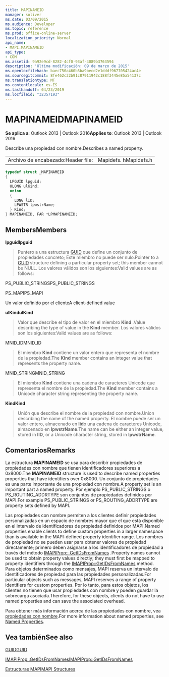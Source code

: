 ```yaml
---
title: MAPINAMEID
manager: soliver
ms.date: 03/09/2015
ms.audience: Developer
ms.topic: reference
ms.prod: office-online-server
localization_priority: Normal
api_name:
- MAPI.MAPINAMEID
api_type:
- COM
ms.assetid: 9a92e9cd-8282-4cf0-93af-4089b3763594
description: 'Última modificación: 09 de marzo de 2015'
ms.openlocfilehash: baec750a460b3ba9becd2e1dddf967705424ac4e
ms.sourcegitcommit: 8fe462c32b91c87911942c188f3445e85a54137c
ms.translationtype: MT
ms.contentlocale: es-ES
ms.lasthandoff: 04/23/2019
ms.locfileid: "32357193"
---
```

# <a name="mapinameid"></a><span data-ttu-id="ef383-103">MAPINAMEID</span><span class="sxs-lookup"><span data-stu-id="ef383-103">MAPINAMEID</span></span>

  
  
<span data-ttu-id="ef383-104">**Se aplica a**: Outlook 2013 | Outlook 2016</span><span class="sxs-lookup"><span data-stu-id="ef383-104">**Applies to**: Outlook 2013 | Outlook 2016</span></span> 
  
<span data-ttu-id="ef383-105">Describe una propiedad con nombre.</span><span class="sxs-lookup"><span data-stu-id="ef383-105">Describes a named property.</span></span> 
  
|||
|:-----|:-----|
|<span data-ttu-id="ef383-106">Archivo de encabezado:</span><span class="sxs-lookup"><span data-stu-id="ef383-106">Header file:</span></span>  <br/> |<span data-ttu-id="ef383-107">Mapidefs. h</span><span class="sxs-lookup"><span data-stu-id="ef383-107">Mapidefs.h</span></span>  <br/> |
   
```cpp
typedef struct _MAPINAMEID
{
  LPGUID lpguid;
  ULONG ulKind;
  union
  {
    LONG lID;
    LPWSTR lpwstrName;
  } Kind;
} MAPINAMEID, FAR *LPMAPINAMEID;

```

## <a name="members"></a><span data-ttu-id="ef383-108">Members</span><span class="sxs-lookup"><span data-stu-id="ef383-108">Members</span></span>

 <span data-ttu-id="ef383-109">**lpguid**</span><span class="sxs-lookup"><span data-stu-id="ef383-109">**lpguid**</span></span>
  
> <span data-ttu-id="ef383-110">Puntero a una estructura [GUID](guid.md) que define un conjunto de propiedades concreto; Este miembro no puede ser nulo.</span><span class="sxs-lookup"><span data-stu-id="ef383-110">Pointer to a [GUID](guid.md) structure defining a particular property set; this member cannot be NULL.</span></span> <span data-ttu-id="ef383-111">Los valores válidos son los siguientes:</span><span class="sxs-lookup"><span data-stu-id="ef383-111">Valid values are as follows:</span></span> 
    
<span data-ttu-id="ef383-112">PS_PUBLIC_STRINGS</span><span class="sxs-lookup"><span data-stu-id="ef383-112">PS_PUBLIC_STRINGS</span></span>
  
> 
    
<span data-ttu-id="ef383-113">PS_MAPI</span><span class="sxs-lookup"><span data-stu-id="ef383-113">PS_MAPI</span></span>
  
> 
    
<span data-ttu-id="ef383-114">Un valor definido por el cliente</span><span class="sxs-lookup"><span data-stu-id="ef383-114">A client-defined value</span></span>
  
> 
    
 <span data-ttu-id="ef383-115">**ulKind**</span><span class="sxs-lookup"><span data-stu-id="ef383-115">**ulKind**</span></span>
  
> <span data-ttu-id="ef383-116">Valor que describe el tipo de valor en el miembro **Kind** .</span><span class="sxs-lookup"><span data-stu-id="ef383-116">Value describing the type of value in the **Kind** member.</span></span> <span data-ttu-id="ef383-117">Los valores válidos son los siguientes:</span><span class="sxs-lookup"><span data-stu-id="ef383-117">Valid values are as follows:</span></span> 
    
<span data-ttu-id="ef383-118">MNID_ID</span><span class="sxs-lookup"><span data-stu-id="ef383-118">MNID_ID</span></span> 
  
> <span data-ttu-id="ef383-119">El miembro **Kind** contiene un valor entero que representa el nombre de la propiedad.</span><span class="sxs-lookup"><span data-stu-id="ef383-119">The **Kind** member contains an integer value that represents the property name.</span></span> 
    
<span data-ttu-id="ef383-120">MNID_STRING</span><span class="sxs-lookup"><span data-stu-id="ef383-120">MNID_STRING</span></span> 
  
> <span data-ttu-id="ef383-121">El miembro **Kind** contiene una cadena de caracteres Unicode que representa el nombre de la propiedad.</span><span class="sxs-lookup"><span data-stu-id="ef383-121">The **Kind** member contains a Unicode character string representing the property name.</span></span> 
    
 <span data-ttu-id="ef383-122">**Kind**</span><span class="sxs-lookup"><span data-stu-id="ef383-122">**Kind**</span></span>
  
> <span data-ttu-id="ef383-123">Unión que describe el nombre de la propiedad con nombre.</span><span class="sxs-lookup"><span data-stu-id="ef383-123">Union describing the name of the named property.</span></span> <span data-ttu-id="ef383-124">El nombre puede ser un valor entero, almacenado en **lid**o una cadena de caracteres Unicode, almacenado en **lpwstrName**.</span><span class="sxs-lookup"><span data-stu-id="ef383-124">The name can be either an integer value, stored in **lID**, or a Unicode character string, stored in **lpwstrName**.</span></span>
    
## <a name="remarks"></a><span data-ttu-id="ef383-125">Comentarios</span><span class="sxs-lookup"><span data-stu-id="ef383-125">Remarks</span></span>

<span data-ttu-id="ef383-126">La estructura **MAPINAMEID** se usa para describir propiedades de propiedades con nombre que tienen identificadores superiores a 0x8000.</span><span class="sxs-lookup"><span data-stu-id="ef383-126">The **MAPINAMEID** structure is used to describe named properties properties that have identifiers over 0x8000.</span></span> <span data-ttu-id="ef383-127">Un conjunto de propiedades es una parte importante de una propiedad con nombre.</span><span class="sxs-lookup"><span data-stu-id="ef383-127">A property set is an important part a named property.</span></span> <span data-ttu-id="ef383-128">Por ejemplo PS_PUBLIC_STRINGS o PS_ROUTING_ADDRTYPE son conjuntos de propiedades definidos por MAPI.</span><span class="sxs-lookup"><span data-stu-id="ef383-128">For example PS_PUBLIC_STRINGS or PS_ROUTING_ADDRTYPE are property sets defined by MAPI.</span></span> 
  
<span data-ttu-id="ef383-129">Las propiedades con nombre permiten a los clientes definir propiedades personalizadas en un espacio de nombres mayor que el que está disponible en el intervalo de identificadores de propiedad definidos por MAPI.</span><span class="sxs-lookup"><span data-stu-id="ef383-129">Named properties enable clients to define custom properties in a larger namespace than is available in the MAPI-defined property identifier range.</span></span> <span data-ttu-id="ef383-130">Los nombres de propiedad no se pueden usar para obtener valores de propiedad directamente; primero deben asignarse a los identificadores de propiedad a través del método [IMAPIProp:: GetIDsFromNames](imapiprop-getidsfromnames.md) .</span><span class="sxs-lookup"><span data-stu-id="ef383-130">Property names cannot be used to obtain property values directly; they must first be mapped to property identifiers through the [IMAPIProp::GetIDsFromNames](imapiprop-getidsfromnames.md) method.</span></span> <span data-ttu-id="ef383-131">Para objetos determinados como mensajes, MAPI reserva un intervalo de identificadores de propiedad para las propiedades personalizadas.</span><span class="sxs-lookup"><span data-stu-id="ef383-131">For particular objects such as messages, MAPI reserves a range of property identifiers for custom properties.</span></span> <span data-ttu-id="ef383-132">Por lo tanto, para estos objetos, los clientes no tienen que usar propiedades con nombre y pueden guardar la sobrecarga asociada.</span><span class="sxs-lookup"><span data-stu-id="ef383-132">Therefore, for these objects, clients do not have to use named properties and can save the associated overhead.</span></span> 
  
<span data-ttu-id="ef383-133">Para obtener más información acerca de las propiedades con nombre, vea [propiedades con nombre](mapi-named-properties.md).</span><span class="sxs-lookup"><span data-stu-id="ef383-133">For more information about named properties, see [Named Properties](mapi-named-properties.md).</span></span>
  
## <a name="see-also"></a><span data-ttu-id="ef383-134">Vea también</span><span class="sxs-lookup"><span data-stu-id="ef383-134">See also</span></span>



[<span data-ttu-id="ef383-135">GUID</span><span class="sxs-lookup"><span data-stu-id="ef383-135">GUID</span></span>](guid.md)
  
[<span data-ttu-id="ef383-136">IMAPIProp::GetIDsFromNames</span><span class="sxs-lookup"><span data-stu-id="ef383-136">IMAPIProp::GetIDsFromNames</span></span>](imapiprop-getidsfromnames.md)


[<span data-ttu-id="ef383-137">Estructuras MAPI</span><span class="sxs-lookup"><span data-stu-id="ef383-137">MAPI Structures</span></span>](mapi-structures.md)

